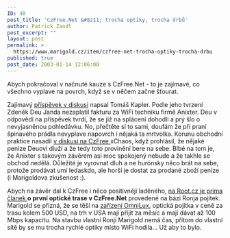 ```yaml
---
ID: 40
post_title: 'CzFree.Net &#8211; trocha optiky, trocha drbů'
author: Patrick Zandl
post_excerpt: ""
layout: post
permalink: >
  https://www.marigold.cz/item/czfree-net-trocha-optiky-trocha-drbu
published: true
post_date: 2003-01-14 12:06:00
---
```

<P>Abych pokračoval v načnuté kauze s CzFree.Net - to je zajímavé, co všechno vyplave na povrch, když se v něčem začne šťourat. </P>
<P>Zajímavý <A href="#">příspěvek v diskusi</A> napsal Tomáš Kapler. Podle jeho tvrzení Zdeněk Deu Janda nezaplatil fakturu za WiFi techniku firmě Anixter. Deu v odpovědi na příspěvek tvrdí, že se již na splácení dohodli a prý šlo o nevyjasněnou pohledávku. No, přečtěte si to sami, doufám že při praní špinavého prádla nevyplave napovrch i nějaká ta mrtvolka. Korunu obchodní praktice nasadil <A href="http://www.czfree.net/forum/showthread.php?postid=19700#post19700" target=_blank>v diskusi na CzFree </A>xChaos, když prohlásil, že nějaké peníze Deuovi dluží a že tedy toto provinění bere na sebe. Blbé na tom je, že Anixter s takovým závěrem asi moc spokojený nebude a že takhle se obchod nedělá. Důležité je vyrovnat dluh a ne hurónsky něco brát na sebe, protože prodávat umí ledaskdo, ale horší je dostat za prodané zboží peníze (i Marigoldova zkušenost :).</P>
<P>Abych na závěr dal k CzFree i něco positivněji laděného, <A href="http://www.root.cz/clanek/1475" target=_blank>na Root.cz je prima článek </A><STRONG>o první optické trase v CzFree.Net</STRONG> provedené na bázi Ronja pojítek. Marigold se přizná, že se těší na <A href="http://www.omnilux.net/" target=_blank>zařízení OmniLux</A>, optická pojítka v ceně za trasu kolem 500 USD, na trh v USA mají přijít za měsíc a mají dávat až 100 Mbps kapacitu. Na stavbu vlastní Ronji Marigold nemá čas, přitom do vlastní sítě by se mu trocha rychlé optiky místo WiFi hodila... Už aby to bylo. </P>